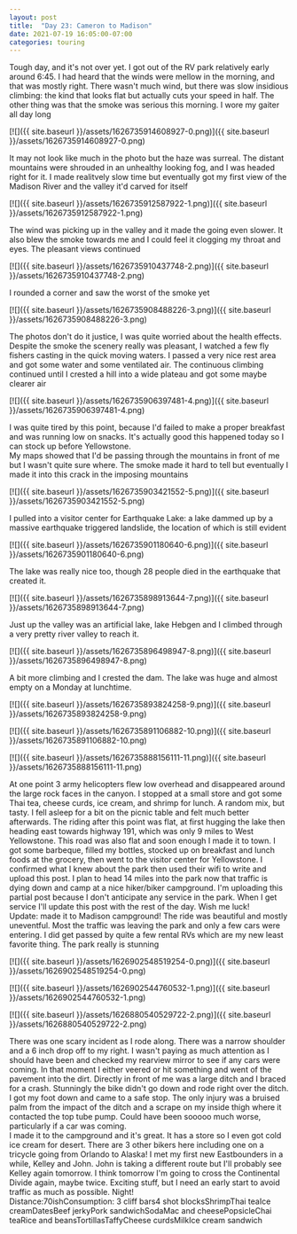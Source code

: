 ```yaml
---
layout: post
title:  "Day 23: Cameron to Madison"
date: 2021-07-19 16:05:00-07:00
categories: touring
---
```

Tough day, and it's not over yet. I got out of the RV park relatively early around 6:45. I had heard that the winds were mellow in the morning, and that was mostly right. There wasn't much wind, but there was slow insidious climbing: the kind that looks flat but actually cuts your speed in half. The other thing was that the smoke was serious this morning. I wore my gaiter all day long  

[![]({{ site.baseurl }}/assets/1626735914608927-0.png)]({{ site.baseurl }}/assets/1626735914608927-0.png)
  
It may not look like much in the photo but the haze was surreal. The distant mountains were shrouded in an unhealthy looking fog, and I was headed right for it. I made realitvely slow time but eventually got my first view of the Madison River and the valley it'd carved for itself  

[![]({{ site.baseurl }}/assets/1626735912587922-1.png)]({{ site.baseurl }}/assets/1626735912587922-1.png)
  
The wind was picking up in the valley and it made the going even slower. It also blew the smoke towards me and I could feel it clogging my throat and eyes. The pleasant views continued  

[![]({{ site.baseurl }}/assets/1626735910437748-2.png)]({{ site.baseurl }}/assets/1626735910437748-2.png)
  
I rounded a corner and saw the worst of the smoke yet  

[![]({{ site.baseurl }}/assets/1626735908488226-3.png)]({{ site.baseurl }}/assets/1626735908488226-3.png)
  
The photos don't do it justice, I was quite worried about the health effects. Despite the smoke the scenery really was pleasant, I watched a few fly fishers casting in the quick moving waters. I passed a very nice rest area and got some water and some ventilated air. The continuous climbing continued until I crested a hill into a wide plateau and got some maybe clearer air  

[![]({{ site.baseurl }}/assets/1626735906397481-4.png)]({{ site.baseurl }}/assets/1626735906397481-4.png)
  
I was quite tired by this point, because I'd failed to make a proper breakfast and was running low on snacks. It's actually good this happened today so I can stock up before Yellowstone.   
My maps showed that I'd be passing through the mountains in front of me but I wasn't quite sure where. The smoke made it hard to tell but eventually I made it into this crack in the imposing mountains  

[![]({{ site.baseurl }}/assets/1626735903421552-5.png)]({{ site.baseurl }}/assets/1626735903421552-5.png)
  
I pulled into a visitor center for Earthquake Lake: a lake dammed up by a massive earthquake triggered landslide, the location of which is still evident  

[![]({{ site.baseurl }}/assets/1626735901180640-6.png)]({{ site.baseurl }}/assets/1626735901180640-6.png)
  
The lake was really nice too, though 28 people died in the earthquake that created it.   

[![]({{ site.baseurl }}/assets/1626735898913644-7.png)]({{ site.baseurl }}/assets/1626735898913644-7.png)
  
Just up the valley was an artificial lake, lake Hebgen and I climbed through a very pretty river valley to reach it.   

[![]({{ site.baseurl }}/assets/1626735896498947-8.png)]({{ site.baseurl }}/assets/1626735896498947-8.png)
  
A bit more climbing and I crested the dam. The lake was huge and almost empty on a Monday at lunchtime.  

[![]({{ site.baseurl }}/assets/1626735893824258-9.png)]({{ site.baseurl }}/assets/1626735893824258-9.png)

[![]({{ site.baseurl }}/assets/1626735891106882-10.png)]({{ site.baseurl }}/assets/1626735891106882-10.png)

[![]({{ site.baseurl }}/assets/1626735888156111-11.png)]({{ site.baseurl }}/assets/1626735888156111-11.png)
  
At one point 3 army helicopters flew low overhead and disappeared around the large rock faces in the canyon. I stopped at a small store and got some Thai tea, cheese curds, ice cream, and shrimp for lunch. A random mix, but tasty. I fell asleep for a bit on the picnic table and felt much better afterwards. The riding after this point was flat, at first hugging the lake then heading east towards highway 191, which was only 9 miles to West Yellowstone. This road was also flat and soon enough I made it to town. I got some barbeque, filled my bottles, stocked up on breakfast and lunch foods at the grocery, then went to the visitor center for Yellowstone. I confirmed what I knew about the park then used their wifi to write and upload this post. I plan to head 14 miles into the park now that traffic is dying down and camp at a nice hiker/biker campground. I'm uploading this partial post because I don't anticipate any service in the park. When I get service I'll update this post with the rest of the day. Wish me luck!  
Update: made it to Madison campground! The ride was beautiful and mostly uneventful. Most the traffic was leaving the park and only a few cars were entering. I did get passed by quite a few rental RVs which are my new least favorite thing. The park really is stunning  

[![]({{ site.baseurl }}/assets/1626902548519254-0.png)]({{ site.baseurl }}/assets/1626902548519254-0.png)

[![]({{ site.baseurl }}/assets/1626902544760532-1.png)]({{ site.baseurl }}/assets/1626902544760532-1.png)

[![]({{ site.baseurl }}/assets/1626880540529722-2.png)]({{ site.baseurl }}/assets/1626880540529722-2.png)
  
There was one scary incident as I rode along. There was a narrow shoulder and a 6 inch drop off to my right. I wasn't paying as much attention as I should have been and checked my rearview mirror to see if any cars were coming. In that moment I either veered or hit something and went of the pavement into the dirt. Directly in front of me was a large ditch and I braced for a crash. Stunningly the bike didn't go down and rode right over the ditch. I got my foot down and came to a safe stop. The only injury was a bruised palm from the impact of the ditch and a scrape on my inside thigh where it contacted the top tube pump. Could have been sooooo much worse, particularly if a car was coming.   
I made it to the campground and it's great. It has a store so I even got cold ice cream for desert. There are 3 other bikers here including one on a tricycle going from Orlando to Alaska! I met my first new Eastbounders in a while, Kelley and John. John is taking a different route but I'll probably see Kelley again tomorrow. I think tomorrow I'm going to cross the Continental Divide again, maybe twice. Exciting stuff, but I need an early start to avoid traffic as much as possible. Night!  
Distance:70ishConsumption: 3 cliff bars4 shot blocksShrimpThai teaIce creamDatesBeef jerkyPork sandwichSodaMac and cheesePopsicleChai teaRice and beansTortillasTaffyCheese curdsMilkIce cream sandwich
